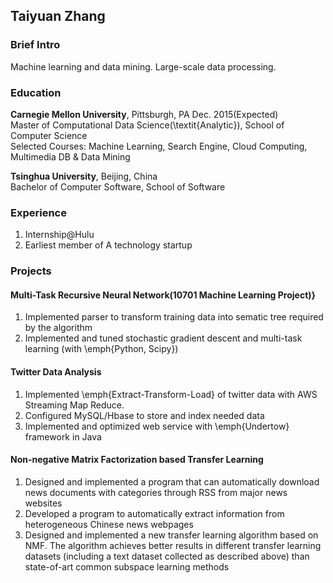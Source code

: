 Taiyuan Zhang
-----------------------
### Brief Intro
Machine learning and data mining. Large-scale data processing.  

### Education
**Carnegie Mellon University**, Pittsburgh, PA     Dec. 2015(Expected)  
Master of Computational Data Science(\textit{Analytic}), School of Computer Science  
Selected Courses: Machine Learning, Search Engine, Cloud Computing, Multimedia DB \& Data Mining  

**Tsinghua University**, Beijing, China  
Bachelor of Computer Software, School of Software   

### Experience
1.  Internship@Hulu
2.  Earliest member of A technology startup

### Projects
#### Multi-Task Recursive Neural Network(10701 Machine Learning Project)}    
1.  Implemented parser to transform training data into sematic tree required by the algorithm  
2.  Implemented and tuned stochastic gradient descent and multi-task learning (with \emph{Python, Scipy})  


#### Twitter Data Analysis    
1.  Implemented \emph{Extract-Transform-Load} of twitter data with AWS Streaming Map Reduce.   
2.  Configured MySQL/Hbase to store and index needed data  
3.  Implemented and optimized web service with \emph{Undertow} framework in Java  


#### Non-negative Matrix Factorization based Transfer Learning  
1.  Designed and implemented a program that can automatically download news documents with categories through RSS from major news websites  
2.  Developed a program to automatically extract information from heterogeneous Chinese news webpages  
3.  Designed and implemented a new transfer learning algorithm based on NMF. The algorithm achieves better results in different transfer learning datasets (including a text dataset collected as described above) than state-of-art common subspace learning methods  
